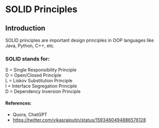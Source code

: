# SOLID Principles

## Introduction

SOLID principles are important design principles in OOP languages like Java, Python, C++, etc.

### SOLID stands for:

S = Single Responsibility Principle  
O = Open/Closed Principle  
L = Liskov Substitution Principle  
I  = Interface Segregation Principle  
D = Dependency Inversion Principle  


#### References:
- Quora, ChatGPT
- https://twitter.com/vikasrajputin/status/1593460494886576128
